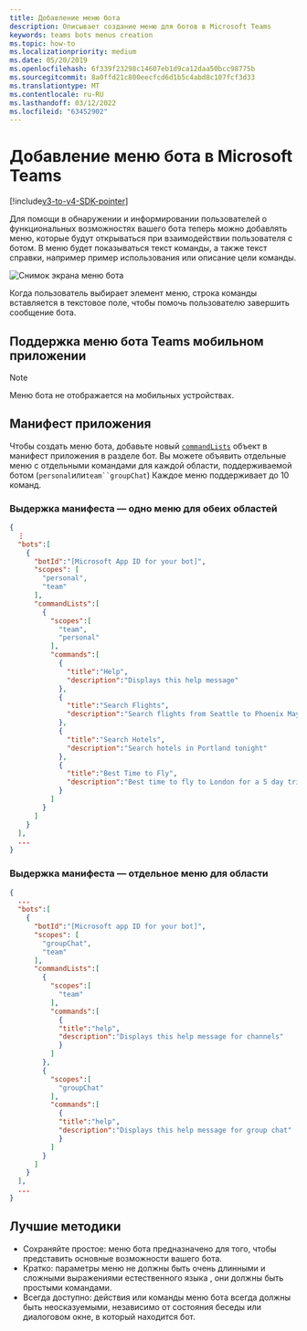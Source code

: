```yaml
---
title: Добавление меню бота
description: Описывает создание меню для ботов в Microsoft Teams
keywords: teams bots menus creation
ms.topic: how-to
ms.localizationpriority: medium
ms.date: 05/20/2019
ms.openlocfilehash: 6f339f23298c14607eb1d9ca12daa50bcc98775b
ms.sourcegitcommit: 8a0ffd21c800eecfcd6d1b5c4abd8c107fcf3d33
ms.translationtype: MT
ms.contentlocale: ru-RU
ms.lasthandoff: 03/12/2022
ms.locfileid: "63452902"
---
```

# <a name="add-a-bot-menu-in-microsoft-teams"></a>Добавление меню бота в Microsoft Teams

[!include[v3-to-v4-SDK-pointer](~/includes/v3-to-v4-pointer-bots.md)]

Для помощи в обнаружении и информировании пользователей о функциональных возможностях вашего бота теперь можно добавлять меню, которые будут открываться при взаимодействии пользователя с ботом. В меню будет показываться текст команды, а также текст справки, например пример использования или описание цели команды.

![Снимок экрана меню бота](~/assets/images/bots/bot-menus-bot-menu-sample.png)

Когда пользователь выбирает элемент меню, строка команды вставляется в текстовое поле, чтобы помочь пользователю завершить сообщение бота.

## <a name="bot-menu-support-on-teams-mobile-app"></a>Поддержка меню бота Teams мобильном приложении

> [!NOTE]
> Меню бота не отображается на мобильных устройствах.

## <a name="app-manifest"></a>Манифест приложения

Чтобы создать меню бота, добавьте новый [`commandLists`](~/resources/schema/manifest-schema.md#botscommandlists) объект в манифест приложения в разделе бот. Вы можете объявить отдельные меню с отдельными командами для каждой области, поддерживаемой ботом (`personal`или`team``groupChat`) Каждое меню поддерживает до 10 команд.

### <a name="manifest-excerpt---single-menu-for-both-scopes"></a>Выдержка манифеста — одно меню для обеих областей

```json
{
  ⋮
  "bots":[
    {
      "botId":"[Microsoft App ID for your bot]",
      "scopes": [
        "personal",
        "team"
      ],
      "commandLists":[
        {
          "scopes":[
            "team",
            "personal"
          ],
          "commands":[
            {
              "title":"Help",
              "description":"Displays this help message"
            },
            {
              "title":"Search Flights",
              "description":"Search flights from Seattle to Phoenix May 2-5 departing after 3pm"
            },
            {
              "title":"Search Hotels",
              "description":"Search hotels in Portland tonight"
            },
            {
              "title":"Best Time to Fly",
              "description":"Best time to fly to London for a 5 day trip this summer"
            }
          ]
        }
      ]
    }
  ],
  ...
}
```

### <a name="manifest-excerpt---separate-menu-per-scope"></a>Выдержка манифеста — отдельное меню для области

```json
{
  ...
  "bots":[
    {
      "botId":"[Microsoft app ID for your bot]",
      "scopes": [
        "groupChat",
        "team"
      ],
      "commandLists":[
        {
          "scopes":[
            "team"
          ],
          "commands":[
            {
            "title":"help",
            "description":"Displays this help message for channels"
            }
          ]
        },
        {
          "scopes":[
            "groupChat"
          ],
          "commands":[
            {
            "title":"help",
            "description":"Displays this help message for group chat"
            }
          ]
        }
      ]
    }
  ],
  ...
}
```

## <a name="best-practices"></a>Лучшие методики

* Сохраняйте простое: меню бота предназначено для того, чтобы представить основные возможности вашего бота.
* Кратко: параметры меню не должны быть очень длинными и сложными выражениями естественного языка , они должны быть простыми командами.
* Всегда доступно: действия или команды меню бота всегда должны быть неосказуемыми, независимо от состояния беседы или диалоговом окне, в который находится бот.

